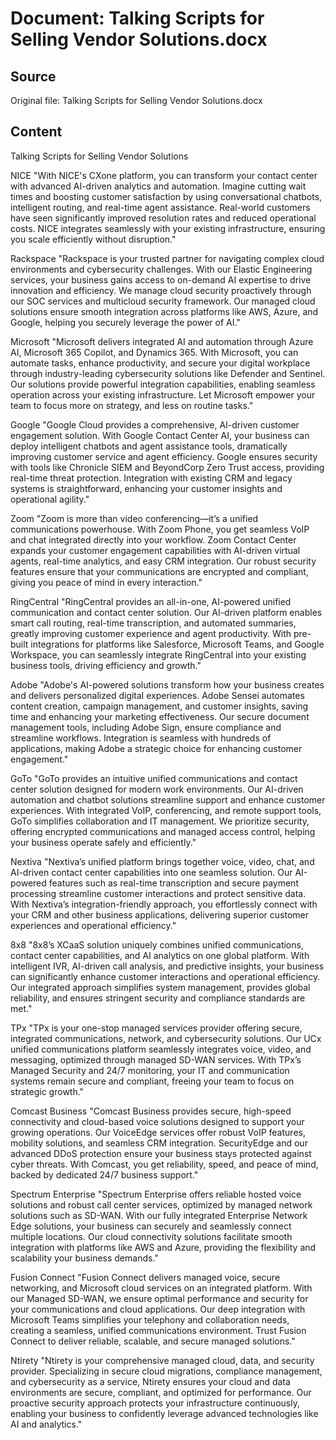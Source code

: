 # Document: Talking Scripts for Selling Vendor Solutions.docx

## Source
Original file: Talking Scripts for Selling Vendor Solutions.docx

## Content
Talking Scripts for Selling Vendor Solutions

NICE
"With NICE's CXone platform, you can transform your contact center with advanced AI-driven analytics and automation. Imagine cutting wait times and boosting customer satisfaction by using conversational chatbots, intelligent routing, and real-time agent assistance. Real-world customers have seen significantly improved resolution rates and reduced operational costs. NICE integrates seamlessly with your existing infrastructure, ensuring you scale efficiently without disruption."

Rackspace
"Rackspace is your trusted partner for navigating complex cloud environments and cybersecurity challenges. With our Elastic Engineering services, your business gains access to on-demand AI expertise to drive innovation and efficiency. We manage cloud security proactively through our SOC services and multicloud security framework. Our managed cloud solutions ensure smooth integration across platforms like AWS, Azure, and Google, helping you securely leverage the power of AI."

Microsoft
"Microsoft delivers integrated AI and automation through Azure AI, Microsoft 365 Copilot, and Dynamics 365. With Microsoft, you can automate tasks, enhance productivity, and secure your digital workplace through industry-leading cybersecurity solutions like Defender and Sentinel. Our solutions provide powerful integration capabilities, enabling seamless operation across your existing infrastructure. Let Microsoft empower your team to focus more on strategy, and less on routine tasks."

Google
"Google Cloud provides a comprehensive, AI-driven customer engagement solution. With Google Contact Center AI, your business can deploy intelligent chatbots and agent assistance tools, dramatically improving customer service and agent efficiency. Google ensures security with tools like Chronicle SIEM and BeyondCorp Zero Trust access, providing real-time threat protection. Integration with existing CRM and legacy systems is straightforward, enhancing your customer insights and operational agility."

Zoom
"Zoom is more than video conferencing—it’s a unified communications powerhouse. With Zoom Phone, you get seamless VoIP and chat integrated directly into your workflow. Zoom Contact Center expands your customer engagement capabilities with AI-driven virtual agents, real-time analytics, and easy CRM integration. Our robust security features ensure that your communications are encrypted and compliant, giving you peace of mind in every interaction."

RingCentral
"RingCentral provides an all-in-one, AI-powered unified communication and contact center solution. Our AI-driven platform enables smart call routing, real-time transcription, and automated summaries, greatly improving customer experience and agent productivity. With pre-built integrations for platforms like Salesforce, Microsoft Teams, and Google Workspace, you can seamlessly integrate RingCentral into your existing business tools, driving efficiency and growth."

Adobe
"Adobe's AI-powered solutions transform how your business creates and delivers personalized digital experiences. Adobe Sensei automates content creation, campaign management, and customer insights, saving time and enhancing your marketing effectiveness. Our secure document management tools, including Adobe Sign, ensure compliance and streamline workflows. Integration is seamless with hundreds of applications, making Adobe a strategic choice for enhancing customer engagement."

GoTo
"GoTo provides an intuitive unified communications and contact center solution designed for modern work environments. Our AI-driven automation and chatbot solutions streamline support and enhance customer experiences. With integrated VoIP, conferencing, and remote support tools, GoTo simplifies collaboration and IT management. We prioritize security, offering encrypted communications and managed access control, helping your business operate safely and efficiently."

Nextiva
"Nextiva’s unified platform brings together voice, video, chat, and AI-driven contact center capabilities into one seamless solution. Our AI-powered features such as real-time transcription and secure payment processing streamline customer interactions and protect sensitive data. With Nextiva’s integration-friendly approach, you effortlessly connect with your CRM and other business applications, delivering superior customer experiences and operational efficiency."

8x8
"8x8’s XCaaS solution uniquely combines unified communications, contact center capabilities, and AI analytics on one global platform. With intelligent IVR, AI-driven call analysis, and predictive insights, your business can significantly enhance customer interactions and operational efficiency. Our integrated approach simplifies system management, provides global reliability, and ensures stringent security and compliance standards are met."

TPx
"TPx is your one-stop managed services provider offering secure, integrated communications, network, and cybersecurity solutions. Our UCx unified communications platform seamlessly integrates voice, video, and messaging, optimized through managed SD-WAN services. With TPx’s Managed Security and 24/7 monitoring, your IT and communication systems remain secure and compliant, freeing your team to focus on strategic growth."

Comcast Business
"Comcast Business provides secure, high-speed connectivity and cloud-based voice solutions designed to support your growing operations. Our VoiceEdge services offer robust VoIP features, mobility solutions, and seamless CRM integration. SecurityEdge and our advanced DDoS protection ensure your business stays protected against cyber threats. With Comcast, you get reliability, speed, and peace of mind, backed by dedicated 24/7 business support."

Spectrum Enterprise
"Spectrum Enterprise offers reliable hosted voice solutions and robust call center services, optimized by managed network solutions such as SD-WAN. With our fully integrated Enterprise Network Edge solutions, your business can securely and seamlessly connect multiple locations. Our cloud connectivity solutions facilitate smooth integration with platforms like AWS and Azure, providing the flexibility and scalability your business demands."

Fusion Connect
"Fusion Connect delivers managed voice, secure networking, and Microsoft cloud services on an integrated platform. With our Managed SD-WAN, we ensure optimal performance and security for your communications and cloud applications. Our deep integration with Microsoft Teams simplifies your telephony and collaboration needs, creating a seamless, unified communications environment. Trust Fusion Connect to deliver reliable, scalable, and secure managed solutions."

Ntirety
"Ntirety is your comprehensive managed cloud, data, and security provider. Specializing in secure cloud migrations, compliance management, and cybersecurity as a service, Ntirety ensures your cloud and data environments are secure, compliant, and optimized for performance. Our proactive security approach protects your infrastructure continuously, enabling your business to confidently leverage advanced technologies like AI and analytics."

